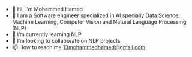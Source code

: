 - 👋 Hi, I’m Mohammed Hamed
- 👀 I am a Software engineer specialized in AI specially Data Science, Machine Learning, Computer Vision and Natural Language Processing (NLP)
- 🌱 I’m currently learning NLP
- 💞️ I’m looking to collaborate on NLP projects
- 📫 How to reach me 13mohammedhamed@gmail.com

<!---
MohammedHameds/MohammedHameds is a ✨ special ✨ repository because its `README.md` (this file) appears on your GitHub profile.
You can click the Preview link to take a look at your changes.
--->
